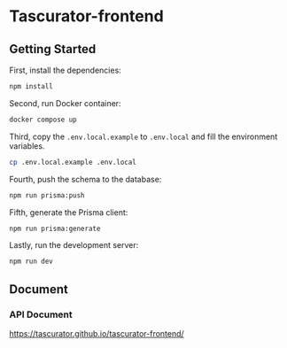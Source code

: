 # Tascurator-frontend

## Getting Started

First, install the dependencies:

```bash
npm install
```

Second, run Docker container:

```bash
docker compose up
```

Third, copy the `.env.local.example` to `.env.local` and fill the environment variables.

```bash
cp .env.local.example .env.local
```

Fourth, push the schema to the database:

```bash
npm run prisma:push
```

Fifth, generate the Prisma client:

```bash
npm run prisma:generate
```

Lastly, run the development server:

```bash
npm run dev
```

## Document

### API Document

https://tascurator.github.io/tascurator-frontend/

